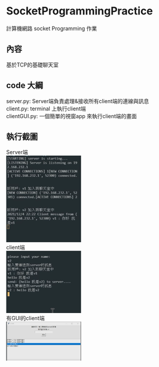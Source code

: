 # SocketProgrammingPractice
計算機網路 socket Programming 作業

## 內容
基於TCP的基礎聊天室

## code 大綱
server.py: Server端負責處理&接收所有client端的連線與訊息  
client.py: terminal 上執行client端  
clientGUI.py: 一個簡單的視窗app 來執行client端的畫面

## 執行截圖
Server端  
<img src="https://github.com/VictorChao996/SocketProgrammingPractice/blob/main/server_screenshot.png" width=200 >  
client端  
<img src="https://gitHub.com/VictorChao996/SocketProgrammingPractice/blob/main/client_screenshot.png" width=200>  
有GUI的client端  
<img src="https://gitHub.com/VictorChao996/SocketProgrammingPractice/blob/main/clientGUI_screenshot.png" width=200>
